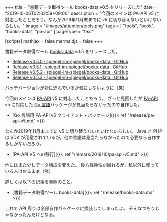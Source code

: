 +++
title = "書籍データ取得ツール books-data v0.5 をリリースした"
date =  "2019-10-06T02:02:59+09:00"
description = "今回のメインは PA-API v5 に対応したことだろう。なんか2019年11月末までに v5 に切り替えないといけないらしい。"
image = "/images/attention/tools.png"
tags = [ "tools", "book", "books-data", "pa-api" ]
pageType = "text"

[scripts]
  mathjax = false
  mermaidjs = false
+++

書籍データ取得ツール [books-data] v0.5 をリリースした。

- [Release v0.5.0 · spiegel-im-spiegel/books-data · GitHub](https://github.com/spiegel-im-spiegel/books-data/releases/tag/v0.5.0)
- [Release v0.5.1 · spiegel-im-spiegel/books-data · GitHub](https://github.com/spiegel-im-spiegel/books-data/releases/tag/v0.5.1)
- [Release v0.5.2 · spiegel-im-spiegel/books-data · GitHub](https://github.com/spiegel-im-spiegel/books-data/releases/tag/v0.5.2)
- [Release v0.5.3 · spiegel-im-spiegel/books-data · GitHub](https://github.com/spiegel-im-spiegel/books-data/releases/tag/v0.5.3)

パッチバージョンが妙に進んでいるが気にしないように（笑）

今回のメインは [PA-API] v5 に対応したことだろう。
ざっと見回したが  [PA-API] v5 に対応した [Go 言語]パッケージが見当たらなかったので自作した。

- [Go 言語用 PA-API v5 クライアント・パッケージ]({{< ref "/release/pa-api-v5.md" >}})

なんか2019年11月末までに v5 に切り替えないといけないらしい。
Java と PHP は SDK が用意されているが，他の言語は見当たらなかったので必要なら自作するしかないだろう。

- [PA-API V5 への移行]({{< ref "/remark/2019/10/pa-api-v5.md" >}})

他にはまた少しデータ構成を変えた。
後方互換性が崩れるが，私以外に使っている人はおるまぁ（笑）

詳しくは以下の記事を参照のこと。

- [書籍データ取得ツール books-data]({{< ref "/release/books-data.md" >}})

これで API 周りは全部自作パッケージに換装してしまったよ。
そんなつもりじゃなかったんだけどなぁ。

[books-data]: https://github.com/spiegel-im-spiegel/books-data "spiegel-im-spiegel/books-data: Search for Books Data"
[PA-API]: https://affiliate.amazon.co.jp/assoc_credentials/home "Product Advertising API"
[Go 言語]: https://golang.org/ "The Go Programming Language"
[spiegel-im-spiegel/pa-api]: https://github.com/spiegel-im-spiegel/pa-api "spiegel-im-spiegel/pa-api: APIs for Amazon Product Advertising API v5 by Golang"
